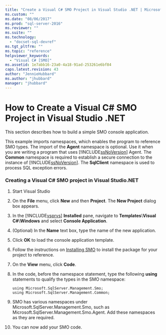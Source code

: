```yaml
---
title: "Create a Visual C# SMO Project in Visual Studio .NET | Microsoft Docs"
ms.custom: ""
ms.date: "08/06/2017"
ms.prod: "sql-server-2016"
ms.reviewer: ""
ms.suite: ""
ms.technology: 
  - "docset-sql-devref"
ms.tgt_pltfrm: ""
ms.topic: "reference"
helpviewer_keywords: 
  - "Visual C# [SMO]"
ms.assetid: 1e7abb16-23a0-4a18-91ad-253261e6bf84
caps.latest.revision: 43
author: "JennieHubbard"
ms.author: "jhubbard"
manager: "jhubbard"
---
```

# How to Create a Visual C# SMO Project in Visual Studio .NET
  This section describes how to build a simple SMO console application.  
  
 This example imports namespaces, which enables the program to reference SMO types. The import of the **Agent** namespace is optional. Use it when you are writing a program that uses [!INCLUDE[ssNoVersion](../../includes/ssnoversion-md.md)] Agent. The **Common** namespace is required to establish a secure connection to the instance of [!INCLUDE[ssNoVersion](../../includes/ssnoversion-md.md)]. The **SqlClient** namespace is used to process SQL exception errors.  
  
### Creating a Visual C# SMO project in Visual Studio.NET  
  
1. Start Visual Studio
  
2. On the **File** menu, click **New** and then **Project**.  The **New Project** dialog box appears.   
  
3. In the [!INCLUDE[vsprvs](../../includes/vsprvs-md.md)] **Installed** pane, navigate to **Templates**\\**Visual C#**\\**Windows** and select **Console Application**.  
  
4. (Optional) In the **Name** text box, type the name of the new application.  

5. Click **OK** to load the console application template.  

6. Follow the instructions on [Installing SMO](installing-smo.md) to install the package for your project to reference.
  
7. On the **View** menu, click **Code**.
    
8. In the code, before the namespace statement, type the following **using** statements to qualify the types in the SMO namespace:
  
    ```  
    using Microsoft.SqlServer.Management.Smo;  
    using Microsoft.SqlServer.Management.Common;  
    ```  
  
15. SMO has various namespaces under Microsoft.SqlServer.Management.Smo, such as Microsoft.SqlServer.Management.Smo.Agent. Add these namespaces as they are required.  
  
16. You can now add your SMO code.  
  
  
